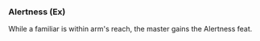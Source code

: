 ### **Alertness** (Ex)

While a familiar is within arm's reach, the master gains the Alertness feat.